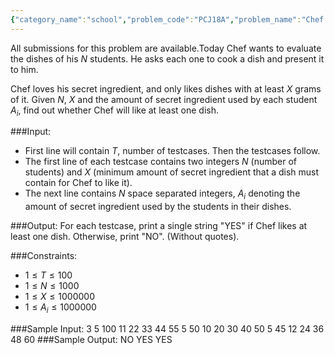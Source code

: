 ```yaml
---
{"category_name":"school","problem_code":"PCJ18A","problem_name":"Chef and Secret Ingredient","languages_supported":{"0":"C","1":"CPP14","2":"JAVA","3":"PYTH","4":"PYTH 3.6","5":"PYPY","6":"CS2","7":"PAS fpc","8":"PAS gpc","9":"RUBY","10":"PHP","11":"GO","12":"NODEJS","13":"HASK","14":"rust","15":"SCALA","16":"swift","17":"D","18":"PERL","19":"FORT","20":"WSPC","21":"ADA","22":"CAML","23":"ICK","24":"BF","25":"ASM","26":"CLPS","27":"PRLG","28":"ICON","29":"SCM qobi","30":"PIKE","31":"ST","32":"NICE","33":"LUA","34":"BASH","35":"NEM","36":"LISP sbcl","37":"LISP clisp","38":"SCM guile","39":"JS","40":"ERL","41":"TCL","42":"kotlin","43":"PERL6","44":"TEXT","45":"SCM chicken","46":"PYP3","47":"CLOJ","48":"COB","49":"FS"},"max_timelimit":1,"source_sizelimit":50000,"problem_author":"madhav_1999","problem_tester":null,"date_added":"28-07-2018","tags":{"0":"madhav_1999","1":"madhav_1999","2":"pcj","3":"prakhar17252","4":"proconjunior","5":"tanmay28"},"editorial_url":"https://discuss.codechef.com/problems/PCJ18A","time":{"view_start_date":1534176000,"submit_start_date":1534176000,"visible_start_date":1534176000,"end_date":1735669800},"is_direct_submittable":false,"layout":"problem"}
---
```

<span class="solution-visible-txt">All submissions for this problem are available.</span>Today Chef wants to evaluate the dishes of his $N$ students. He asks each one to cook a dish and present it to him.

Chef loves his secret ingredient, and only likes dishes with at least $X$ grams of it.
Given $N$, $X$ and the amount of secret ingredient used by each student $A_i$, find out whether Chef will like at least one dish. 

###Input:

- First line will contain $T$, number of testcases. Then the testcases follow. 
- The first line of each testcase contains two integers $N$ 
 (number of students) and $X$ (minimum amount of secret ingredient that a dish must contain for Chef to like it).
- The next line contains $N$ space separated integers, $A_i$ denoting the amount of secret ingredient used by the students in their dishes.

###Output:
For each testcase, print a single string "YES" if Chef likes at least one dish. Otherwise, print "NO". (Without quotes).

###Constraints: 
- $1 \leq T \leq 100$
- $1 \leq N \leq 1000$
- $1 \leq X \leq 1000000$
- $1 \leq A_i \leq 1000000$

###Sample Input:
        3
        5 100
        11 22 33 44 55
        5 50
        10 20 30 40 50
        5 45
        12 24 36 48 60
###Sample Output:
        NO
        YES
        YES